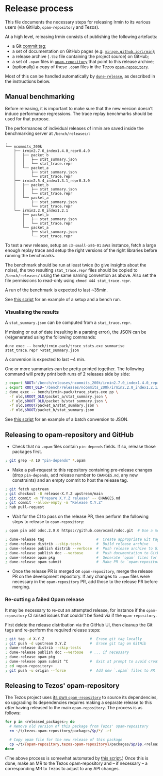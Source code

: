 # Release process

This file documents the necessary steps for releasing Irmin to its various users
(via GitHub, `opam-repository` and Tezos).

At a high level, releasing Irmin consists of publishing the following artefacts:

- a Git [commit tag][git-tags];
- a set of documentation on GitHub pages (e.g. [`mirage.github.io/irmin`][pages-docs]);
- a release archive (`.tbz` file containing the project source) on GitHub;
- a set of `.opam` files in [`opam-repository`][opam-repo] that point to this
  release archive;
- (optionally) a copy of these `.opam` files in the Tezos
  [`opam-repository`][tezos-opam-repo].

Most of this can be handled automatically by [`dune-release`][dune-release], as
described in the instructions below.

[git-tags]: https://git-scm.com/book/en/v2/Git-Basics-Tagging
[pages-docs]: https://mirage.github.io/irmin
[dune-release]: https://github.com/ocamllabs/dune-release
[opam-repo]: https://github.com/ocaml/opam-repository


## Manual benchmarking

Before releasing, it is important to make sure that the new version doesn't
induce performance regressions. The trace replay benchmarks should be used
for that purpose.

The performances of individual releases of irmin are saved inside the
benchmarking server at `/bench/releases/`:
```
.
└── ncommits_200k
    ├── irmin2.7.0_index1.4.0_repr0.4.0
    │   ├── packet_b
    │   │   ├── stat_summary.json
    │   │   └── stat_trace.repr
    │   └── packet_a
    │       ├── stat_summary.json
    │       └── stat_trace.repr
    ├── irmin2.5.4_index1.3.1_repr0.3.0
    │   ├── packet_b
    │   │   ├── stat_summary.json
    │   │   └── stat_trace.repr
    │   └── packet_a
    │       ├── stat_summary.json
    │       └── stat_trace.repr
    └── irmin2.2.0_index1.2.1
        ├── packet_b
        │   ├── stat_summary.json
        │   └── stat_trace.repr
        └── packet_a
            ├── stat_summary.json
            └── stat_trace.repr
```

To test a new release, setup an `c3-small-x86-01` aws instance, fetch a large
enough replay trace and setup the right versions of the right libraries
before running the benchmarks.

The benchmark should be run at least twice (to give insights about the noise), 
the two resulting `stat_trace.repr` files should be copied to 
`/bench/releases/` using the same naming convention as above. Also set the file
permissions to read-only using `chmod 444 stat_trace.repr`.

A run of the benchmark is expected to last \~35min.

See [this script](https://github.com/tarides/irmin-tezos/blob/master/bench.sh) for an example of a setup and a bench run.

### Visualising the results

A `stat_summary.json` can be computed from a `stat_trace.repr`. 

If missing or out of date (resulting in a parsing error), the JSON can be
(re)generated using the following commands:
```
dune exec -- bench/irmin-pack/trace_stats.exe summarise stat_trace.repr >stat_summary.json
```

A conversion is expected to last \~4 min.

One or more summaries can be pretty printed together. The following command 
will pretty print both runs of 2 releases side by side:
```sh
; export ROOT='/bench/releases/ncommits_200k/irmin2.7.0_index1.4.0_repr0.4.0/'
; export ROOT_OLD='/bench/releases/ncommits_200k/irmin2.2.0_index1.2.1/'
; dune exec -- bench/irmin-pack/trace_stats.exe pp \
  -f old,$ROOT_OLD/packet_a/stat_summary.json \
  -f old,$ROOT_OLD/packet_b/stat_summary.json \
  -f old,$ROOT/packet_a/stat_summary.json \
  -f old,$ROOT/packet_b/stat_summary.json
```

See [this script](https://github.com/tarides/irmin-tezos/blob/master/summarise.sh) for an example of a batch conversion to JSON.

## Releasing to opam-repository and GitHub

- Check that no `.opam` files contain `pin-depends` fields. If so, release those
  packages first.

```sh
; git grep -A 10 "pin-depends" *.opam
```

- Make a pull-request to this repository containing pre-release changes (drop
  `pin-depends`, add release number to `CHANGES.md`, any new constraints) and an
  empty commit to host the release tag.

```sh
; git fetch upstream
; git checkout -B release-X.Y.Z upstream/main
; git commit -m "Prepare X.Y.Z release" -- CHANGES.md
; git commit --allow-empty -m "Release X.Y.Z"
; hub pull-request
```

- Wait for the CI to pass on the release PR, then perform the following steps to
  release to `opam-repository`:

```sh
; opam pin add odoc.2.0.0 https://github.com/ocaml/odoc.git  # Use a modern Odoc

; dune-release tag                        #  Create appropriate Git tag by reading CHANGES.md
; dune-release distrib --skip-tests       #  Build release archive
; dune-release publish distrib --verbose  #  Push release archive to GitHub
; dune-release publish doc --verbose      #  Push documentation to GitHub pages
; dune-release opam pkg                   #  Generate `opam` files for `opam-repository`
; dune-release opam submit                #  Make PR to `opam-repository`
```

- Once the release PR is merged on `opam-repository`, merge the release PR on
  the development repository. If any changes to `.opam` files were necessary in
  the `opam-repository` PR, add those to the release PR before merging.

### Re-cutting a failed Opam release

It may be necessary to re-cut an attempted release, for instance if the
`opam-repository` CI raised issues that couldn't be fixed via if the
`opam-repository`.

First delete the release distribution via the GitHub UI, then cleanup the Git
tags and re-perform the required release steps:

```sh
; git tag -d X.Y.Z                     #  Erase git tag locally
; git push -d upstream X.Y.Z           #  Erase git tag on GitHib
; dune-release distrib --skip-tests
; dune-release publish doc --verbose   # ... if necessary
; dune-release opam pkg
; dune-release opam submit ^C          #  Exit at prompt to avoid creating pull request
; cd <opam-repository>
; git push -u origin --force           #  Add new `.opam` files to PR
```

## Releasing to Tezos' opam-repository

The Tezos project uses [its own `opam-repository`][tezos-opam-repo] to source
its dependencies, so upgrading its dependencies requires making a separate
release to this _after_ having released to the main `opam-repository`. The
process is as follows:

```sh
for p in <released_packages>; do
  # Remove old version of this package from Tezos' opam-repository
  rm ~/t/tezos-opam-repository/packages/$p/*/ -rf

  # Copy opam file for the new release of this package
  cp ~/t/{opam-repository,tezos-opam-repository}/packages/$p/$p.<release_version> -r
done
```

(The above process is somewhat automated by [this
script][tezos-downstream-script].) Once this is done, make an MR to the Tezos
opam-repository and – if necessary – a corresponding MR to Tezos to adjust to
any API changes.

[tezos-opam-repo]: https://gitlab.com/tezos/opam-repository
[tezos-downstream-script]: https://github.com/CraigFe/dotfiles/blob/main/scripts/.scripts/tezos-downstream
